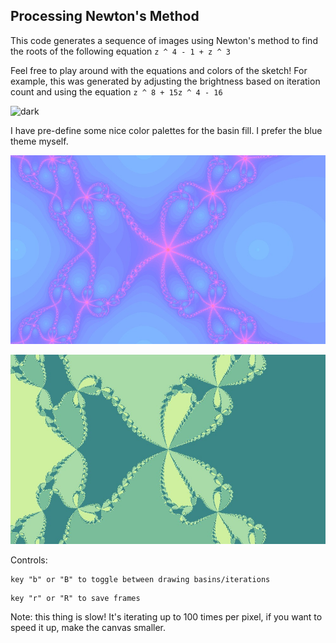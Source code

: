 ## Processing Newton's Method

This code generates a sequence of images using Newton's method
to find the roots of the following equation `z ^ 4 - 1 + z ^ 3`

Feel free to play around with the equations and colors of the sketch! For example, this was generated by adjusting the brightness based on iteration count and using the equation `z ^ 8 + 15z ^ 4 - 16`

![dark](https://github.com/alazareva/newtons_method/blob/master/examples/dark)


I have pre-define some nice color palettes for the basin fill. I prefer the blue theme myself. 

![iterations](https://github.com/alazareva/newtons_method/blob/master/examples/iterations.jpeg)

![basins](https://github.com/alazareva/newtons_method/blob/master/examples/basins.jpeg)

Controls:

```
key "b" or "B" to toggle between drawing basins/iterations
```

```
key "r" or "R" to save frames
```

Note: this thing is slow! It's iterating up to 100 times per pixel, if you want to speed it up, make the canvas smaller.